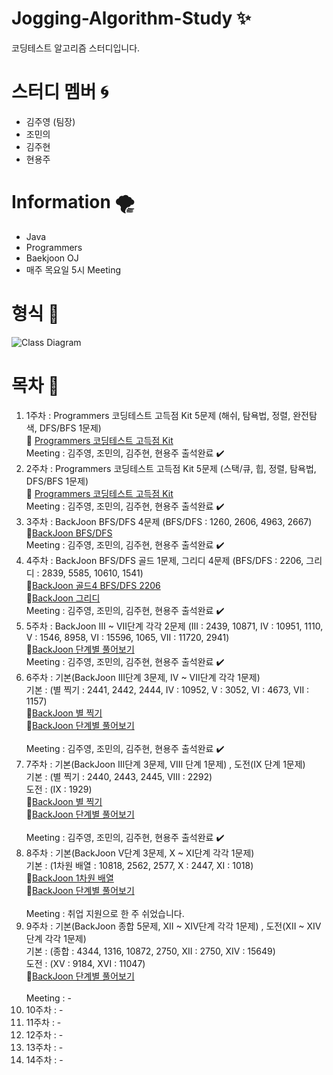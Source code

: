 # Jogging-Algorithm-Study :sparkles:
코딩테스트 알고리즘 스터디입니다.
# 스터디 멤버 :cyclone:
  + 김주영 (팀장)
  + 조민의
  + 김주현
  + 현용주
# Information :tornado:
  + Java
  + Programmers
  + Baekjoon OJ
  + 매주 목요일 5시 Meeting
# 형식 :receipt:
![Class Diagram](http://www.plantuml.com/plantuml/proxy?src=https://raw.github.com/CodingPythonMan/Jogging-Algorithm-Study/main/UML/form.puml)
# 목차 :safety_pin:
  1. 1주차 : Programmers 코딩테스트 고득점 Kit 5문제 (해쉬, 탐욕법, 정렬, 완전탐색, DFS/BFS 1문제)<br>
    📖 [Programmers 코딩테스트 고득점 Kit](https://programmers.co.kr/learn/challenges)<br> 
    Meeting : 김주영, 조민의, 김주현, 현용주 출석완료 :heavy_check_mark:
  2. 2주차 : Programmers 코딩테스트 고득점 Kit 5문제 (스택/큐, 힙, 정렬, 탐욕법, DFS/BFS 1문제)<br>
    📖 [Programmers 코딩테스트 고득점 Kit](https://programmers.co.kr/learn/challenges)<br>
    Meeting : 김주영, 조민의, 김주현, 현용주 출석완료 :heavy_check_mark:
  3. 3주차 : BackJoon BFS/DFS 4문제 (BFS/DFS : 1260, 2606, 4963, 2667)<br>
    📖[BackJoon BFS/DFS](https://www.acmicpc.net/problemset?sort=ac_desc&algo=126)<br>
    Meeting : 김주영, 조민의, 김주현, 현용주 출석완료 :heavy_check_mark:
  4. 4주차 : BackJoon BFS/DFS 골드 1문제, 그리디 4문제 (BFS/DFS : 2206, 그리디 : 2839, 5585, 10610, 1541)<br>
    📖[BackJoon 골드4 BFS/DFS 2206](https://www.acmicpc.net/problem/2206)<br>
    📖[BackJoon 그리디](https://www.acmicpc.net/problemset?sort=ac_desc&algo=33)<br>
    Meeting : 김주영, 조민의, 김주현, 현용주 출석완료 :heavy_check_mark:
  5. 5주차 : BackJoon III ~ VII단계 각각 2문제 (III : 2439, 10871, IV : 10951, 1110, V : 1546, 8958, VI : 15596, 1065, VII : 11720, 2941)<br>
    📖[BackJoon 단계별 풀어보기](https://www.acmicpc.net/step)<br>
    Meeting : 김주영, 조민의, 김주현, 현용주 출석완료 :heavy_check_mark:
  6. 6주차 : 기본(BackJoon III단계 3문제, IV ~ VII단계 각각 1문제)<br>
	기본 : (별 찍기 : 2441, 2442, 2444, IV : 10952, V : 3052, VI : 4673, VII : 1157)<br>
	📖[BackJoon 별 찍기](https://www.acmicpc.net/problemset?search=%EB%B3%84+%EC%B0%8D%EA%B8%B0)<br>
	📖[BackJoon 단계별 풀어보기](https://www.acmicpc.net/step)<br>	
    Meeting : 김주영, 조민의, 김주현, 현용주 출석완료 :heavy_check_mark:
  7. 7주차 : 기본(BackJoon III단계 3문제, VIII 단계 1문제) , 도전(IX 단계 1문제)<br>
	기본 : (별 찍기 : 2440, 2443, 2445, VIII : 2292)<br>
	도전 : (IX : 1929)<br>
	📖[BackJoon 별 찍기](https://www.acmicpc.net/problemset?search=%EB%B3%84+%EC%B0%8D%EA%B8%B0)<br>
	📖[BackJoon 단계별 풀어보기](https://www.acmicpc.net/step)<br>	
    Meeting : 김주영, 조민의, 김주현, 현용주 출석완료 :heavy_check_mark:
  8. 8주차 : 기본(BackJoon V단계 3문제, X ~ XI단계 각각 1문제)<br>
	기본 : (1차원 배열 : 10818, 2562, 2577, X : 2447, XI : 1018)<br>
	📖[BackJoon 1차원 배열](https://www.acmicpc.net/step/6)<br>
	📖[BackJoon 단계별 풀어보기](https://www.acmicpc.net/step)<br>	
    Meeting : 취업 지원으로 한 주 쉬었습니다.
  9. 9주차 : 기본(BackJoon 종합 5문제, XII ~ XIV단계 각각 1문제) , 도전(XII ~ XIV단계 각각 1문제)<br>
	기본 : (종합 : 4344, 1316, 10872, 2750, XII : 2750, XIV : 15649)<br>
	도전 : (XV : 9184, XVI : 11047)<br>
	📖[BackJoon 단계별 풀어보기](https://www.acmicpc.net/step)<br>	
    Meeting : -
  10. 10주차 : -
  11. 11주차 : -
  12. 12주차 : -
  13. 13주차 : -
  14. 14주차 : -
